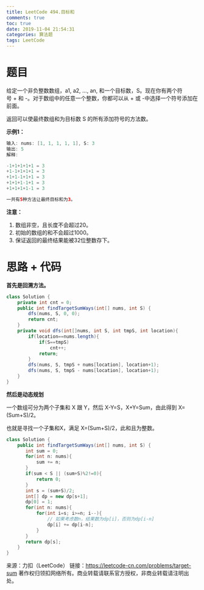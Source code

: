 ```yaml
---
title: LeetCode 494.目标和
comments: true
toc: true
date: 2019-11-04 21:54:31
categories: 算法题
tags: LeetCode
---
```


# 题目

给定一个非负整数数组，a1, a2, ..., an, 和一个目标数，S。现在你有两个符号 + 和 -。对于数组中的任意一个整数，你都可以从 + 或 -中选择一个符号添加在前面。

返回可以使最终数组和为目标数 S 的所有添加符号的方法数。

**示例1：**
```java
输入: nums: [1, 1, 1, 1, 1], S: 3
输出: 5
解释: 

-1+1+1+1+1 = 3
+1-1+1+1+1 = 3
+1+1-1+1+1 = 3
+1+1+1-1+1 = 3
+1+1+1+1-1 = 3

一共有5种方法让最终目标和为3。
```

**注意：**
1. 数组非空，且长度不会超过20。
2. 初始的数组的和不会超过1000。
3. 保证返回的最终结果能被32位整数存下。

# 思路 + 代码

**首先是回溯方法。**

```java
class Solution {
    private int cnt = 0;
    public int findTargetSumWays(int[] nums, int S) {
        dfs(nums, S, 0, 0);
        return cnt;
    }
    private void dfs(int[]nums, int S, int tmpS, int location){
        if(location==nums.length){
            if(S==tmpS)
                cnt++;
            return;
        }
        dfs(nums, S, tmpS + nums[location], location+1);
        dfs(nums, S, tmpS - nums[location], location+1);
    }
}
```

**然后是动态规划**

一个数组可分为两个子集和 X 跟 Y，然后 X-Y=S，X+Y=Sum，由此得到 X=(Sum+S)/2。

也就是寻找一个子集和X，满足 X=(Sum+S)/2，此和且为整数。

```java
class Solution {
    public int findTargetSumWays(int[] nums, int S) {
       int sum = 0;
       for(int n: nums){
           sum += n;
       }
       if(sum < S || (sum+S)%2!=0){
           return 0;
       }
       int s = (sum+S)/2;
       int[] dp = new dp[s+1];
       dp[0] = 1;
       for(int n: nums){
           for(int i=s; i>=n; i--){
               // 如果考虑数n，结果数为dp[i]，否则为dp[i-n]
               dp[i] += dp[i-n];
           }
       }
       return dp[s];
    }
}
```

来源：力扣（LeetCode）
链接：https://leetcode-cn.com/problems/target-sum
著作权归领扣网络所有。商业转载请联系官方授权，非商业转载请注明出处。